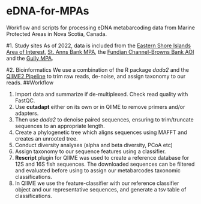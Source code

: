 # eDNA-for-MPAs
Workflow and scripts for processing eDNA metabarcoding data from Marine Protected Areas in Nova Scotia, Canada. 

#1. Study sites
As of 2022, data is included from the [Eastern Shore Islands Area of Interest](https://www.dfo-mpo.gc.ca/oceans/aoi-si/easternshore-ilescoteest-eng.html), [St. Anns Bank MPA](https://www.dfo-mpo.gc.ca/oceans/mpa-zpm/stanns-sainteanne/index-eng.html), the [Fundian Channel-Browns Bank AOI](https://www.dfo-mpo.gc.ca/oceans/aoi-si/fundian-fundy-browns-eng.html) and the [Gully MPA](https://www.dfo-mpo.gc.ca/oceans/mpa-zpm/gully/index-eng.html). 

#2. Bioinformatics
We use a combination of the R package *dada2* and the [QIIME2 Pipeline](https://docs.qiime2.org/2022.2/interfaces/q2cli/) to trim raw reads, de-noise, and assign taxonomy to our reads. 
##Workflow
1. Import data and summarize if de-multiplexed. Check read quality with FastQC.
2. Use **cutadapt** either on its own or in QIIME to remove primers and/or adapters.
3. Then use *dada2* to denoise paired sequences, ensuring to trim/truncate sequences to an appropriate length. 
4. Create a phylogenetic tree which aligns sequences using MAFFT and creates an unrooted tree.
5. Conduct diversity analyses (alpha and beta diversity, PCoA etc)
6. Assign taxonomy to our sequence features using a classifier. 
7. **Rescript** plugin for QIIME was used to create a reference database for 12S and 16S fish sequences. The downloaded sequences can be filtered and evaluated before using to assign our metabarcodes taxonomic classifications. 
8. In QIIME we use the feature-classifier with our reference classifier object and our representative sequences, and generate a tsv table of classifications. 
